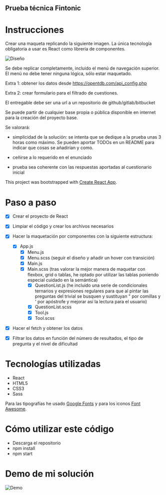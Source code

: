 ## Prueba técnica Fintonic

# Instrucciones

Crear una maqueta replicando la siguiente imagen. La única tecnología obligatoria a usar es React como librería de componentes.

![Diseño](https://github.com/sandrusmb/react-quiz/blob/master/src/images/prueba-dise%C3%B1o.png?raw=true)

Se debe replicar completamente, incluido el menú de navegación superior. El menú no debe tener ninguna lógica, sólo estar maquetado.

Extra 1: obtener los datos desde https://opentdb.com/api_config.php

Extra 2: crear formulario para el filtrado de cuestiones.

El entregable debe ser una url a un repositorio de github/gitlab/bitbucket

Se puede partir de cualquier base propia o pública disponible en internet para la creación del proyecto base.

Se valorará:

- simplicidad de la solución: se intenta que se dedique a la prueba unas 3 horas como máximo. Se pueden aportar TODOs en un README para indicar que cosas se añadirían y como.

- ceñirse a lo requerido en el enunciado

- prueba sea coherente con las respuestas aportadas al cuestionario inicial

This project was bootstrapped with [Create React App](https://github.com/facebook/create-react-app).

# Paso a paso

- [x] Crear el proyecto de React
- [x] Limpiar el código y crear los archivos necesarios

- [x] Hacer la maquetación por componentes con la siguiente estructura:

  - [x] App.js
    - [x] Menu.js
    - [x] Menu.scss (seguir el diseño y añadir un hover con transición)
    - [x] Main.js
    - [x] Main.scss (tras valorar la mejor manera de maquetar con flexbox, grid o tablas, he optado por utilizar las tablas poniendo especial cuidado en la semántica)
      - [x] QuestionList.js (he incluido una serie de condicionales ternarios y expresiones regulares para que al pintar las preguntas del trivial se busquen y sustituyan &quot; por comillas y &#039; por apóstrofe y mejorar así la lectura para el usuario)
      - [x] QuestionList.scss
      - [x] Tool.js
      - [x] Tool.scss

- [x] Hacer el fetch y obtener los datos
- [x] Filtrar los datos en función del número de resultados, el tipo de pregunta y el nivel de dificultad

# Tecnologías utilizadas

- React
- HTML5
- CSS3
- Sass

Para las tipografías he usado [Google Fonts](https://fonts.google.com/) y para los iconos [Font Awesome](https://fontawesome.com/).

# Cómo utilizar este código

- Descarga el repositorio
- npm install
- npm start

# Demo de mi solución

![Demo](https://github.com/sandrusmb/react-quiz/blob/master/src/images/demo-fintonic.gif?raw=true)
